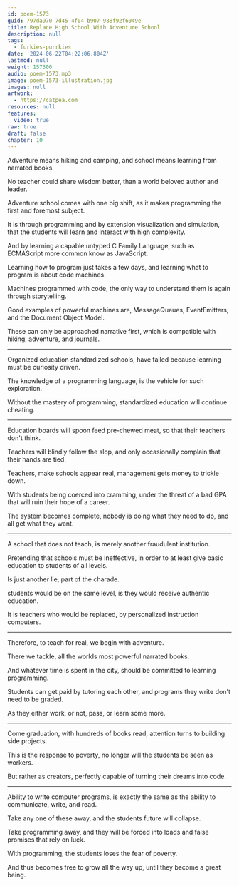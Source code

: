 ```yaml
---
id: poem-1573
guid: 797da970-7d45-4f04-b907-988f92f6049e
title: Replace High School With Adventure School
description: null
tags:
  - furkies-purrkies
date: '2024-06-22T04:22:06.804Z'
lastmod: null
weight: 157300
audio: poem-1573.mp3
image: poem-1573-illustration.jpg
images: null
artwork:
  - https://catpea.com
resources: null
features:
  video: true
raw: true
draft: false
chapter: 10
---
```


Adventure means hiking and camping,
and school means learning from narrated books.

No teacher could share wisdom better,
than a world beloved author and leader.

Adventure school comes with one big shift,
as it makes programming the first and foremost subject.

It is through programming and by extension visualization and simulation,
that the students will learn and interact with high complexity.

And by learning a capable untyped C Family Language,
such as ECMAScript more common know as JavaScript.

Learning how to program just takes a few days,
and learning what to program is about code machines.

Machines programmed with code,
the only way to understand them is again through storytelling.

Good examples of powerful machines are,
MessageQueues, EventEmitters, and the Document Object Model.

These can only be approached narrative first,
which is compatible with hiking, adventure, and journals.

---

Organized education standardized schools,
have failed because learning must be curiosity driven.

The knowledge of a programming language,
is the vehicle for such exploration.

Without the mastery of programming,
standardized education will continue cheating.

---

Education boards will spoon feed pre-chewed meat,
so that their teachers don't think.

Teachers will blindly follow the slop,
and only occasionally complain that their hands are tied.

Teachers, make schools appear real,
management gets money to trickle down.

With students being coerced into cramming,
under the threat of a bad GPA that will ruin their hope of a career.

The system becomes complete,
nobody is doing what they need to do, and all get what they want.

---

A school that does not teach,
is merely another fraudulent institution.

Pretending that schools must be ineffective,
in order to at least give basic education to students of all levels.

Is just another lie,
part of the charade.

students would be on the same level,
is they would receive authentic education.

It is teachers who would be replaced,
by personalized instruction computers.

---

Therefore, to teach for real,
we begin with adventure.

There we tackle,
all the worlds most powerful narrated books.

And whatever time is spent in the city,
should be committed to learning programming.

Students can get paid by tutoring each other,
and programs they write don't need to be graded.

As they either work, or not,
pass, or learn some more.

---

Come graduation, with hundreds of books read,
attention turns to building side projects.

This is the response to poverty,
no longer will the students be seen as workers.

But rather as creators,
perfectly capable of turning their dreams into code.

---

Ability to write computer programs,
is exactly the same as the ability to communicate, write, and read.

Take any one of these away,
and the students future will collapse.

Take programming away,
and they will be forced into loads and false promises that rely on luck.

With programming,
the students loses the fear of poverty.

And thus becomes free to grow all the way up,
until they become a great being.
